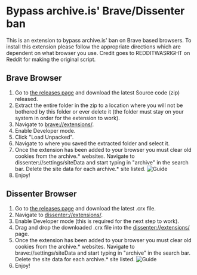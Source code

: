# Bypass archive.is' Brave/Dissenter ban
This is an extension to bypass archive.is' ban on Brave based browsers. To install this extension please follow the appropriate directions which are dependent on what browser you use. Credit goes to REDDITWASRIGHT on Reddit for making the original script.

## Brave Browser

 1. Go to [the releases page](https://github.com/stevew2131BypassArchiveIs/Bypass-archive.is-Brave-Dissenter-ban/releases) and download the latest Source code (zip) released.
 2. Extract the entire folder in the zip to a location where you will not be bothered by this folder or ever delete it (the folder must stay on your system in order for the extension to work).
 3. Navigate to [brave://extensions/](brave://extensions/).
 4. Enable Developer mode.
 5. Click "Load Unpacked".
 6. Navigate to where you saved the extracted folder and select it.
 7. Once the extension has been added to your browser you must clear old cookies from the archive.* websites. Navigate to dissenter://settings/siteData and start typing in "archive" in the search bar. Delete the site data for each archive.* site listed.
 ![Guide](https://i.imgur.com/n6ch6zS.png)
 8. Enjoy!

## Dissenter Browser

 1. Go to [the releases page](https://github.com/stevew2131BypassArchiveIs/Bypass-archive.is-Brave-Dissenter-ban/releases) and download the latest .crx file.
 2. Navigate to [dissenter://extensions/](dissenter://extensions/).
 3. Enable Developer mode (this is required for the next step to work).
 4. Drag and drop the downloaded .crx file into the [dissenter://extensions/](dissenter://extensions/) page.
 5. Once the extension has been added to your browser you must clear old cookies from the archive.* websites. Navigate to brave://settings/siteData and start typing in "archive" in the search bar. Delete the site data for each archive.* site listed.
 ![Guide](https://i.imgur.com/DCNY1TH.png)
 6. Enjoy!
